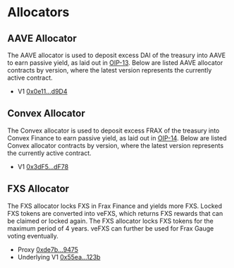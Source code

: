 # Allocators

## AAVE Allocator

The AAVE allocator is used to deposit excess DAI of the treasury into AAVE to
earn passive yield, as laid out in [OIP-13]. Below are listed AAVE allocator
contracts by version, where the latest version represents the currently active
contract.

* V1 [0x0e11...d9D4](https://etherscan.io/address/0x0e1177e47151Be72e5992E0975000E73Ab5fd9D4)

## Convex Allocator

The Convex allocator is used to deposit excess FRAX of the treasury into Convex
Finance to earn passive yield, as laid out in [OIP-14]. Below are listed Convex
allocator contracts by version, where the latest version represents the
currently active contract.

* V1 [0x3dF5...dF78](https://etherscan.io/address/0x3dF5A355457dB3A4B5C744B8623A7721BF56dF78)

## FXS Allocator

The FXS allocator locks FXS in Frax Finance and yields more FXS. Locked FXS
tokens are converted into veFXS, which returns FXS rewards that can be claimed
or locked again. The FXS allocator locks FXS tokens for the maximum period of 4
years. veFXS can further be used for Frax Gauge voting eventually.

* Proxy [0xde7b...9475](https://etherscan.io/address/0xde7b85f52577B113181921A7aa8Fc0C22e309475)
* Underlying V1 [0x55ea...123b](https://etherscan.io/address/0x55eae7195b14f38e46a686bba70b87f4c4c7123b)



[OIP-13]: https://snapshot.org/#/olympusdao.eth/proposal/QmRNXnfeJytnKomASszJGjrJRU4UWPDp3bppmiDM7CqrHH
[OIP-14]: https://snapshot.org/#/olympusdao.eth/proposal/QmdGHMWvtjPzUvSiWQiiaMYFLLWgg9yq3E2HdPbdhMLHrZ
